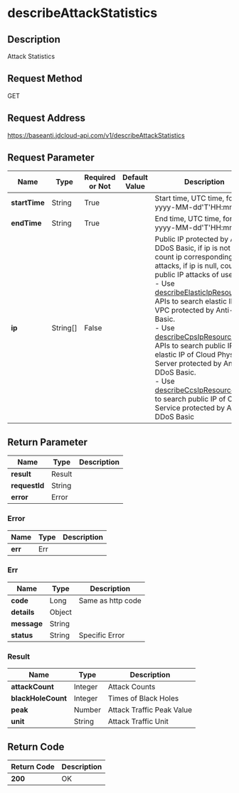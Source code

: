 # describeAttackStatistics


## Description
Attack Statistics

## Request Method
GET

## Request Address
https://baseanti.jdcloud-api.com/v1/describeAttackStatistics


## Request Parameter
|Name|Type|Required or Not|Default Value|Description|
|---|---|---|---|---|
|**startTime**|String|True| |Start time, UTC time, format: yyyy-MM-dd'T'HH:mm:ssZ|
|**endTime**|String|True| |End time, UTC time, format: yyyy-MM-dd'T'HH:mm:ssZ|
|**ip**|String[]|False| |Public IP protected by Anti-DDoS Basic, if ip is not null, count ip corresponding attacks, if ip is null, count all public IP attacks of user.<br>- Use <a href='http://docs.jdcloud.com/anti-ddos-basic/api/describeelasticipresources'>describeElasticIpResources</a> APIs to search elastic IP of VPC protected by Anti-DDoS Basic.<br>- Use <a href='http://docs.jdcloud.com/anti-ddos-basic/api/describecpsipresources'>describeCpsIpResources</a> APIs to search public IP and elastic IP of Cloud Physical Server protected by Anti-DDoS Basic.<br>- Use <a href='http://docs.jdcloud.com/anti-ddos-basic/api/describeccsipresources'>describeCcsIpResources</a>APIs to search public IP of Cabinet Service protected by Anti-DDoS Basic|


## Return Parameter
|Name|Type|Description|
|---|---|---|
|**result**|Result| |
|**requestId**|String| |
|**error**|Error| |

### Error
|Name|Type|Description|
|---|---|---|
|**err**|Err| |
### Err
|Name|Type|Description|
|---|---|---|
|**code**|Long|Same as http code|
|**details**|Object| |
|**message**|String| |
|**status**|String|Specific Error|
### Result
|Name|Type|Description|
|---|---|---|
|**attackCount**|Integer|Attack Counts|
|**blackHoleCount**|Integer|Times of Black Holes|
|**peak**|Number|Attack Traffic Peak Value|
|**unit**|String|Attack Traffic Unit|

## Return Code
|Return Code|Description|
|---|---|
|**200**|OK|
